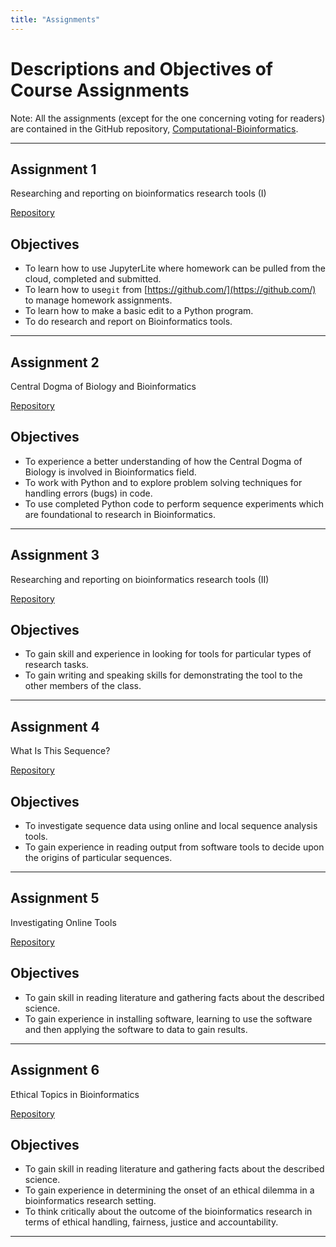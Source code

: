 ```yaml
---
title: "Assignments"
---
```


# Descriptions and Objectives of Course Assignments

Note: All the assignments (except for the one concerning voting for readers) are contained in the GitHub repository, [Computational-Bioinformatics](https://github.com/Computational-Bioinformatics/).

---

## Assignment 1

Researching and reporting on bioinformatics research tools (I)

[Repository]()

## Objectives

 + To learn how to use JupyterLite where homework can be pulled from the cloud, completed and submitted.
 + To learn how to use`git` from [https://github.com/](https://github.com/) to manage homework assignments.
 + To learn how to make a basic edit to a Python program.
 + To do research and report on Bioinformatics tools.


---

## Assignment 2

Central Dogma of Biology and Bioinformatics

[Repository]()

## Objectives

- To experience a better understanding of how the Central Dogma of Biology is involved in Bioinformatics field.
- To work with Python and to explore problem solving techniques for handling errors (bugs) in code.
- To use completed Python code to perform sequence experiments which are foundational to research in Bioinformatics.
---

## Assignment 3

Researching and reporting on bioinformatics research tools (II)

[Repository]()

## Objectives

- To gain skill and experience in looking for tools for particular types of research tasks.
- To gain writing and speaking skills for demonstrating the tool to the other members of the class. 

---

## Assignment 4

What Is This Sequence?

[Repository]()

## Objectives

- To investigate sequence data using online and local sequence analysis tools.
- To gain experience in reading output from software tools to decide upon the origins of particular sequences.

---

## Assignment 5

Investigating Online Tools

[Repository]()

## Objectives

- To gain skill in reading literature and gathering facts about the described science.
- To gain experience in installing software, learning to use the software and then applying the software to data to gain results.

---

## Assignment 6

Ethical Topics in Bioinformatics

[Repository]()

## Objectives

- To gain skill in reading literature and gathering facts about the described science.
- To gain experience in determining the onset of an ethical dilemma in a bioinformatics research setting.
- To think critically about the outcome of the bioinformatics research in terms of ethical handling, fairness, justice and accountability.

---